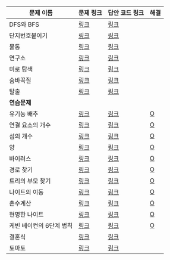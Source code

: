 |문제 이름|문제 링크|답안 코드 링크|해결|
|---|---|---|---|
|DFS와 BFS|[링크](http://boj.kr/1260)|[링크](https://github.com/rhs0266/FastCampus/tree/main/%EA%B0%95%EC%9D%98%20%EC%9E%90%EB%A3%8C/02-%EC%95%8C%EA%B3%A0%EB%A6%AC%EC%A6%98/09~11-%EA%B7%B8%EB%9E%98%ED%94%84%20%ED%83%90%EC%83%89/%EB%AC%B8%EC%A0%9C%EB%B3%84%20%EC%BD%94%EB%93%9C/1260-DFS%EC%99%80%20BFS)||
|단지번호붙이기|[링크](http://boj.kr/2667)|[링크](https://github.com/rhs0266/FastCampus/tree/main/%EA%B0%95%EC%9D%98%20%EC%9E%90%EB%A3%8C/02-%EC%95%8C%EA%B3%A0%EB%A6%AC%EC%A6%98/09~11-그래프%20탐색/문제별%20코드/2667-단지번호%20붙이기)||
|물통|[링크](http://boj.kr/2251)|[링크](https://github.com/rhs0266/FastCampus/tree/main/%EA%B0%95%EC%9D%98%20%EC%9E%90%EB%A3%8C/02-%EC%95%8C%EA%B3%A0%EB%A6%AC%EC%A6%98/09~11-그래프%20탐색/문제별%20코드/2251-물통)||
|연구소|[링크](http://boj.kr/14502)|[링크](https://github.com/rhs0266/FastCampus/tree/main/%EA%B0%95%EC%9D%98%20%EC%9E%90%EB%A3%8C/02-%EC%95%8C%EA%B3%A0%EB%A6%AC%EC%A6%98/09~11-그래프%20탐색/문제별%20코드/14502-연구소)||
|미로 탐색|[링크](http://boj.kr/2178)|[링크](https://github.com/rhs0266/FastCampus/tree/main/%EA%B0%95%EC%9D%98%20%EC%9E%90%EB%A3%8C/02-%EC%95%8C%EA%B3%A0%EB%A6%AC%EC%A6%98/09~11-그래프%20탐색/문제별%20코드/2178-미로%20탐색)||
|숨바꼭질|[링크](http://boj.kr/1697)|[링크](https://github.com/rhs0266/FastCampus/tree/main/%EA%B0%95%EC%9D%98%20%EC%9E%90%EB%A3%8C/02-%EC%95%8C%EA%B3%A0%EB%A6%AC%EC%A6%98/09~11-그래프%20탐색/문제별%20코드/1697-숨바꼭질)||
|탈출|[링크](http://boj.kr/3055)|[링크](https://github.com/rhs0266/FastCampus/tree/main/%EA%B0%95%EC%9D%98%20%EC%9E%90%EB%A3%8C/02-%EC%95%8C%EA%B3%A0%EB%A6%AC%EC%A6%98/09~11-그래프%20탐색/문제별%20코드/3055-탈출)||
|**연습문제**||||
|유기농 배추|[링크](http://boj.kr/1012)|[링크](https://github.com/rhs0266/FastCampus/tree/main/%EA%B0%95%EC%9D%98%20%EC%9E%90%EB%A3%8C/02-%EC%95%8C%EA%B3%A0%EB%A6%AC%EC%A6%98/09~11-그래프%20탐색/문제별%20코드/1012-유기농%20배추)|[O](https://github.com/DongwookKim0823/Algorithm/blob/master/Baekjoon%20Online%20Judge/1012.py)|
|연결 요소의 개수|[링크](http://boj.kr/11724)|[링크](https://github.com/rhs0266/FastCampus/tree/main/%EA%B0%95%EC%9D%98%20%EC%9E%90%EB%A3%8C/02-%EC%95%8C%EA%B3%A0%EB%A6%AC%EC%A6%98/09~11-그래프%20탐색/문제별%20코드/11724-연결%20요소의%20개수)|[O](https://github.com/DongwookKim0823/Algorithm/blob/master/Baekjoon%20Online%20Judge/11724.py)|
|섬의 개수|[링크](http://boj.kr/4963)|[링크](https://github.com/rhs0266/FastCampus/tree/main/%EA%B0%95%EC%9D%98%20%EC%9E%90%EB%A3%8C/02-%EC%95%8C%EA%B3%A0%EB%A6%AC%EC%A6%98/09~11-그래프%20탐색/문제별%20코드/4963-섬의%20개수)|[O](https://github.com/DongwookKim0823/Algorithm/blob/master/Baekjoon%20Online%20Judge/4963.py)|
|양|[링크](http://boj.kr/3184)|[링크](https://github.com/rhs0266/FastCampus/tree/main/%EA%B0%95%EC%9D%98%20%EC%9E%90%EB%A3%8C/02-%EC%95%8C%EA%B3%A0%EB%A6%AC%EC%A6%98/09~11-그래프%20탐색/문제별%20코드/3184-양)|[O](https://github.com/DongwookKim0823/Algorithm/blob/master/Baekjoon%20Online%20Judge/3184.py)|
|바이러스|[링크](http://boj.kr/2606)|[링크](https://github.com/rhs0266/FastCampus/tree/main/%EA%B0%95%EC%9D%98%20%EC%9E%90%EB%A3%8C/02-%EC%95%8C%EA%B3%A0%EB%A6%AC%EC%A6%98/09~11-그래프%20탐색/문제별%20코드/2606-바이러스)|[O](https://github.com/DongwookKim0823/Algorithm/blob/master/Baekjoon%20Online%20Judge/2606.py)|
|경로 찾기|[링크](http://boj.kr/11403)|[링크](https://github.com/rhs0266/FastCampus/tree/main/%EA%B0%95%EC%9D%98%20%EC%9E%90%EB%A3%8C/02-%EC%95%8C%EA%B3%A0%EB%A6%AC%EC%A6%98/09~11-그래프%20탐색/문제별%20코드/11403-경로%20찾기)|[O](https://github.com/DongwookKim0823/Algorithm/blob/master/Baekjoon%20Online%20Judge/11403.py)|
|트리의 부모 찾기|[링크](http://boj.kr/11725)|[링크](https://github.com/rhs0266/FastCampus/tree/main/%EA%B0%95%EC%9D%98%20%EC%9E%90%EB%A3%8C/02-%EC%95%8C%EA%B3%A0%EB%A6%AC%EC%A6%98/09~11-그래프%20탐색/문제별%20코드/11725-트리의%20부모%20찾기)|[O](https://github.com/DongwookKim0823/Algorithm/blob/master/Baekjoon%20Online%20Judge/11725.py)|
|나이트의 이동|[링크](http://boj.kr/7562)|[링크](https://github.com/rhs0266/FastCampus/tree/main/%EA%B0%95%EC%9D%98%20%EC%9E%90%EB%A3%8C/02-%EC%95%8C%EA%B3%A0%EB%A6%AC%EC%A6%98/09~11-그래프%20탐색/문제별%20코드/7562-나이트의%20이동)|[O](https://github.com/DongwookKim0823/Algorithm/blob/master/Baekjoon%20Online%20Judge/7562.py)|
|촌수계산|[링크](http://boj.kr/2644)|[링크](https://github.com/rhs0266/FastCampus/tree/main/%EA%B0%95%EC%9D%98%20%EC%9E%90%EB%A3%8C/02-%EC%95%8C%EA%B3%A0%EB%A6%AC%EC%A6%98/09~11-그래프%20탐색/문제별%20코드/2644-촌수%20계산)|[O](https://github.com/DongwookKim0823/Algorithm/blob/master/Baekjoon%20Online%20Judge/2644.py)|
|현명한 나이트|[링크](http://boj.kr/18404)|[링크](https://github.com/rhs0266/FastCampus/tree/main/%EA%B0%95%EC%9D%98%20%EC%9E%90%EB%A3%8C/02-%EC%95%8C%EA%B3%A0%EB%A6%AC%EC%A6%98/09~11-그래프%20탐색/문제별%20코드/18404-현명한%20나이트)|[O](https://github.com/DongwookKim0823/Algorithm/blob/master/Baekjoon%20Online%20Judge/18404.py)|
|케빈 베이컨의 6단계 법칙|[링크](http://boj.kr/1389)|[링크](https://github.com/rhs0266/FastCampus/tree/main/%EA%B0%95%EC%9D%98%20%EC%9E%90%EB%A3%8C/02-%EC%95%8C%EA%B3%A0%EB%A6%AC%EC%A6%98/09~11-그래프%20탐색/문제별%20코드/1389-케빈%20베이컨의%206단계%20법칙)|[O](https://github.com/DongwookKim0823/Algorithm/tree/master/Baekjoon%20Online%20Judge)|
|결혼식|[링크](http://boj.kr/5567)|[링크](https://github.com/rhs0266/FastCampus/tree/main/%EA%B0%95%EC%9D%98%20%EC%9E%90%EB%A3%8C/02-%EC%95%8C%EA%B3%A0%EB%A6%AC%EC%A6%98/09~11-그래프%20탐색/문제별%20코드/5567-결혼식)||
|토마토|[링크](http://boj.kr/7569)|[링크](https://github.com/rhs0266/FastCampus/tree/main/%EA%B0%95%EC%9D%98%20%EC%9E%90%EB%A3%8C/02-%EC%95%8C%EA%B3%A0%EB%A6%AC%EC%A6%98/09~11-그래프%20탐색/문제별%20코드/7569-토마토)||
